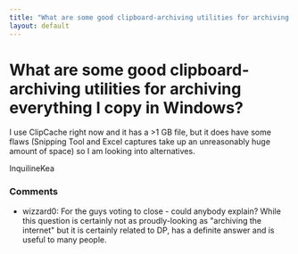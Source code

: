 ```yaml
---
title: "What are some good clipboard-archiving utilities for archiving everything I copy in Windows?"
layout: default
---
```

What are some good clipboard-archiving utilities for archiving everything I copy in Windows?
=====================
I use ClipCache right now and it has a \>1 GB file, but it does have
some flaws (Snipping Tool and Excel captures take up an unreasonably
huge amount of space) so I am looking into alternatives.

InquilineKea

### Comments ###
* wizzard0: For the guys voting to close - could anybody explain? While this
question is certainly not as proudly-looking as "archiving the internet"
but it is certainly related to DP, has a definite answer and is useful
to many people.


